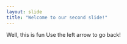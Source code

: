 ```yaml
---
layout: slide
title: "Welcome to our second slide!"
---
```

Well, this is fun
Use the left arrow to go back!
